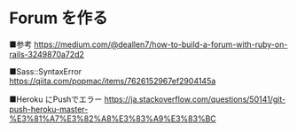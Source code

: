 # Forum を作る
■参考
https://medium.com/@deallen7/how-to-build-a-forum-with-ruby-on-rails-3249870a72d2

■Sass::SyntaxError
https://qiita.com/popmac/items/7626152967ef2904145a

■Heroku にPushでエラー
https://ja.stackoverflow.com/questions/50141/git-push-heroku-master-%E3%81%A7%E3%82%A8%E3%83%A9%E3%83%BC
